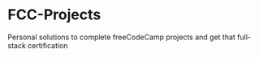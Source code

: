 # FCC-Projects
Personal solutions to complete freeCodeCamp projects and get that full-stack certification
